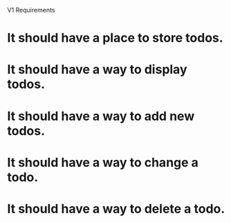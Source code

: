 V1 Requirements
# It should have a place to store todos. 
# It should have a way to display todos.
# It should have a way to add new todos.
# It should have a way to change a todo.
# It should have a way to delete a todo.
